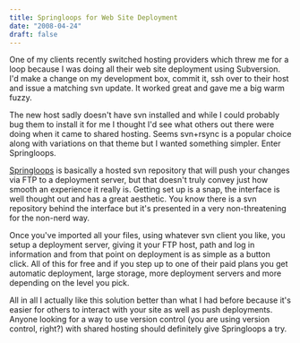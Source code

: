 ```yaml
---
title: Springloops for Web Site Deployment
date: "2008-04-24"
draft: false
---
```


One of my clients recently switched hosting providers which threw me for a loop because I was doing all their web site deployment using Subversion. I'd make a change on my development box, commit it, ssh over to their host and issue a matching svn update. It worked great and gave me a big warm fuzzy.

The new host sadly doesn't have svn installed and while I could probably bug them to install it for me I thought I'd see what others out there were doing when it came to shared hosting. Seems svn+rsync is a popular choice along with variations on that theme but I wanted something simpler. Enter Springloops.

[Springloops](http://springloops.com/) is basically a hosted svn repository that will push your changes via FTP to a deployment server, but that doesn't truly convey just how smooth an experience it really is. Getting set up is a snap, the interface is well thought out and has a great aesthetic. You know there is a svn repository behind the interface but it's presented in a very non-threatening for the non-nerd way.

Once you've imported all your files, using whatever svn client you like, you setup a deployment server, giving it your FTP host, path and log in information and from that point on deployment is as simple as a button click. All of this for free and if you step up to one of their paid plans you get automatic deployment, large storage, more deployment servers and more depending on the level you pick.

All in all I actually like this solution better than what I had before because it's easier for others to interact with your site as well as push deployments. Anyone looking for a way to use version control (you are using version control, right?) with shared hosting should definitely give Springloops a try.
